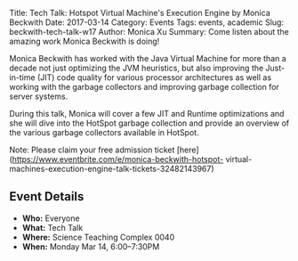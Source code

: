Title: Tech Talk: Hotspot Virtual Machine's Execution Engine by Monica Beckwith
Date: 2017-03-14
Category: Events
Tags: events, academic
Slug: beckwith-tech-talk-w17
Author: Monica Xu
Summary: Come listen about the amazing work Monica Beckwith is doing!

Monica Beckwith has worked with the Java Virtual Machine 
for more than a decade not just optimizing the JVM heuristics,
but also improving the Just-in-time (JIT) code quality for 
various processor architectures as well as working with the 
garbage collectors and improving garbage collection for server systems.

During this talk, Monica will cover a few JIT and Runtime 
optimizations and she will dive into the HotSpot garbage 
collection and provide an overview of the various garbage
collectors available in HotSpot.

Note: Please claim your free admission ticket [here]
(https://www.eventbrite.com/e/monica-beckwith-hotspot-
virtual-machines-execution-engine-talk-tickets-32482143967)

## Event Details ##

+ **Who:** Everyone
+ **What:** Tech Talk
+ **Where:** Science Teaching Complex 0040
+ **When:** Monday Mar 14, 6:00&ndash;7:30PM